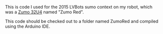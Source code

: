 This is code I used for the 2015 LVBots sumo context on my robot,
which was a [Zumo 32U4](https://www.pololu.com/product/3126) named "Zumo Red".

This code should be checked out to a folder named ZumoRed and
compiled using the Arduino IDE.
